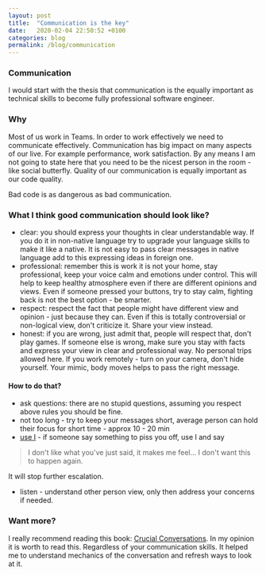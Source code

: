 ```yaml
---
layout: post
title:  "Communication is the key"
date:   2020-02-04 22:50:52 +0100
categories: blog
permalink: /blog/communication
---
```

### Communication
I would start with the thesis that communication is the equally important as technical skills to become
fully professional software engineer.

### Why
Most of us work in Teams. In order to work effectively we need to communicate effectively.
Communication has big impact on many aspects of our live. For example performance, work satisfaction.
By any means I am not going to state here that you need to be the nicest person in the room - like social butterfly.
Quality of our communication is equally important as our code quality. 

Bad code is as dangerous as bad communication.

### What I think good communication should look like?
* clear: you should express your thoughts in clear understandable way.
If you do it in non-native language try to upgrade your language skills to make it like a native. 
It is not easy to pass clear messages in native language add to this expressing ideas in foreign one.
* professional: remember this is work it is not your home, stay professional, keep your voice calm and emotions under control.
This will help to keep healthy atmosphere even if there are different opinions and views.
Even if someone pressed your buttons, try to stay calm, fighting back is not the best option - be smarter.
* respect: respect the fact that people might have different view and opinion - just because they can.
Even if this is totally controversial or non-logical view, don't criticize it. Share your view instead.
* honest: if you are wrong, just admit that, people will respect that, don't play games.
If someone else is wrong, make sure you stay with facts and express your view in clear and professional way. 
No personal trips allowed here.
If you work remotely - turn on your camera, don't hide yourself. 
Your mimic, body moves helps to pass the right message.

#### How to do that?
* ask questions: there are no stupid questions, assuming you respect above rules you should be fine.
* not too long - try to keep your messages short, average person can hold their focus for short time - approx 10 - 20 min
* [use I](https://www.goodtherapy.org/blog/psychpedia/i-message) -
if someone say something to piss you off, use I and say 
> I don't like what you've just said, it makes me feel... I don't want this to happen again.

It will stop further escalation.
* listen - understand other person view, only then address your concerns if needed.

### Want more? 
I really recommend reading this book: [Crucial Conversations](https://www.goodreads.com/book/show/15014.Crucial_Conversations).
In my opinion it is worth to read this. Regardless of your communication skills.
It helped me to understand mechanics of the conversation and refresh ways to look at it.